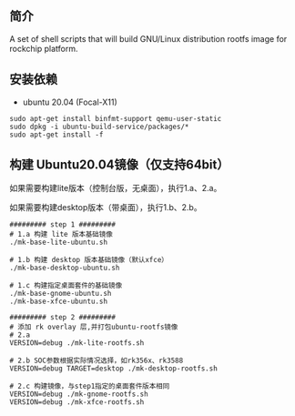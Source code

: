 ## 简介

A set of shell scripts that will build GNU/Linux distribution rootfs image
for rockchip platform.

## 安装依赖

* ubuntu 20.04 (Focal-X11)

```
sudo apt-get install binfmt-support qemu-user-static
sudo dpkg -i ubuntu-build-service/packages/*
sudo apt-get install -f
```

## 构建 Ubuntu20.04镜像（仅支持64bit）

如果需要构建lite版本（控制台版，无桌面），执行1.a、2.a。

如果需要构建desktop版本（带桌面），执行1.b、2.b。

```
######### step 1 #########
# 1.a 构建 lite 版本基础镜像
./mk-base-lite-ubuntu.sh

# 1.b 构建 desktop 版本基础镜像（默认xfce）
./mk-base-desktop-ubuntu.sh

# 1.c 构建指定桌面套件的基础镜像
./mk-base-gnome-ubuntu.sh
./mk-base-xfce-ubuntu.sh

######### step 2 #########
# 添加 rk overlay 层,并打包ubuntu-rootfs镜像
# 2.a
VERSION=debug ./mk-lite-rootfs.sh

# 2.b SOC参数根据实际情况选择，如rk356x、rk3588
VERSION=debug TARGET=desktop ./mk-desktop-rootfs.sh

# 2.c 构建镜像，与step1指定的桌面套件版本相同
VERSION=debug ./mk-gnome-rootfs.sh
VERSION=debug ./mk-xfce-rootfs.sh

```
